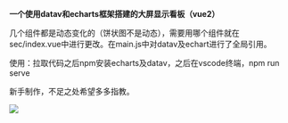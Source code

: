 **一个使用datav和echarts框架搭建的大屏显示看板（vue2）**

几个组件都是动态变化的（饼状图不是动态），需要用哪个组件就在sec/index.vue中进行更改。在main.js中对datav及echart进行了全局引用。

使用：拉取代码之后npm安装echarts及datav，之后在vscode终端，npm run serve 

新手制作，不足之处希望多多指教。

![](C:\Users\15487\Desktop\新建文件夹%20(2)\1695630061309.jpg)

